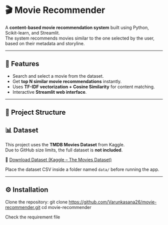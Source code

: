 # 🎬 Movie Recommender

A **content-based movie recommendation system** built using Python, Scikit-learn, and Streamlit.  
The system recommends movies similar to the one selected by the user, based on their metadata and storyline.

---

## 🚀 Features
- Search and select a movie from the dataset.
- Get **top N similar movie recommendations** instantly.
- Uses **TF-IDF vectorization + Cosine Similarity** for content matching.
- Interactive **Streamlit web interface**.

---

## 📂 Project Structure
## 📊 Dataset
This project uses the **TMDB Movies Dataset** from Kaggle.  
Due to GitHub size limits, the full dataset is **not included**.  

🔗 [Download Dataset (Kaggle – The Movies Dataset)](https://www.kaggle.com/datasets/rounakbanik/the-movies-dataset)

Place the dataset CSV inside a folder named `data/` before running the app.

---

## ⚙️ Installation

 Clone the repository:
   git clone https://github.com/Varunkasana26/movie-recommender.git
   cd movie-recommender

Check the requirement file

